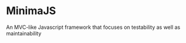 MinimaJS
========

An MVC-like Javascript framework that focuses on testability as well as maintainability